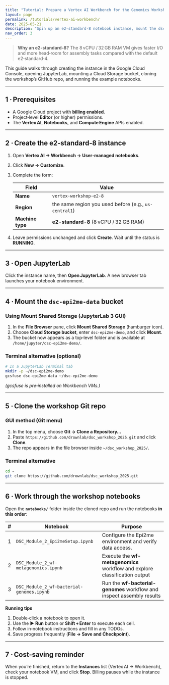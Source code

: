 ```yaml
---
title: "Tutorial: Prepare a Vertex AI Workbench for the Genomics Workshop"
layout: page
permalink: /tutorials/vertex-ai-workbench/
date: 2025-05-21
description: "Spin up an e2‑standard‑8 notebook instance, mount the dsc‑epi2me‑data bucket, and clone the workshop repo—Console‑only."
nav_order: 3
---
```


> **Why an e2‑standard‑8?** The 8 vCPU / 32 GB RAM VM gives faster I/O and more head‑room for assembly tasks compared with the default e2‑standard‑4.

This guide walks through creating the instance in the Google Cloud Console, opening JupyterLab, mounting a Cloud Storage bucket, cloning the workshop’s GitHub repo, and running the example notebooks.

---

## 1 · Prerequisites

- A Google Cloud project with **billing enabled**.
- Project‑level **Editor** (or higher) permissions.
- The **Vertex AI**, **Notebooks**, and **Compute Engine** APIs enabled.

---

## 2 · Create the e2‑standard‑8 instance

1. Open **Vertex AI → Workbench → User‑managed notebooks**.  
2. Click **New → Customize**.  
3. Complete the form:

   | Field            | Value                                                   |
   | ---------------- | ------------------------------------------------------- |
   | **Name**         | `vertex-workshop-e2-8`                                  |
   | **Region**       | the same region you used before (e.g., `us-central1`)   |
   | **Machine type** | **e2-standard-8** (8 vCPU / 32 GB RAM)                  |


4. Leave permissions unchanged and click **Create**. Wait until the status is **RUNNING**.

---

## 3 · Open JupyterLab

Click the instance name, then **Open JupyterLab**. A new browser tab launches your notebook environment.

---

## 4 · Mount the `dsc‑epi2me‑data` bucket

### Using **Mount Shared Storage** (JupyterLab 3 GUI)

1. In the **File Browser** pane, click **Mount Shared Storage** (hamburger icon).  
2. Choose **Cloud Storage bucket**, enter `dsc-epi2me-demo`, and click **Mount**.  
3. The bucket now appears as a top‑level folder and is available at `/home/jupyter/dsc-epi2me-demo/`.

### Terminal alternative (optional)

```bash
# In a JupyterLab Terminal tab
mkdir -p ~/dsc-epi2me-demo
gcsfuse dsc-epi2me-data ~/dsc-epi2me-demo
```

*(gcsfuse is pre‑installed on Workbench VMs.)*

---

## 5 · Clone the workshop Git repo

### GUI method (Git menu)

1. In the top menu, choose **Git → Clone a Repository…**  
2. Paste `https://github.com/drownlab/dsc_workshop_2025.git` and click **Clone**.  
3. The repo appears in the file browser inside `~/dsc_workshop_2025/`.

### Terminal alternative

```bash
cd ~
git clone https://github.com/drownlab/dsc_workshop_2025.git
```

---

## 6 · Work through the workshop notebooks

Open the **`notebooks/`** folder inside the cloned repo and run the notebooks **in this order**:

| # | Notebook                                    | Purpose                                                                    |
|---|---------------------------------------------|----------------------------------------------------------------------------|
| 1 | `DSC_Module_2_Epi2meSetup.ipynb`            | Configure the Epi2me environment and verify data access.                   |
| 2 | `DSC_Module_2_wf-metagenomics.ipynb`        | Execute the **wf-metagenomics** workflow and explore classification output |
| 3 | `DSC_Module_2_wf-bacterial-genomes.ipynb`   | Run the **wf-bacterial-genomes** workflow and inspect assembly results     |

**Running tips**

1. Double‑click a notebook to open it.  
2. Use the ▶ **Run** button or **Shift + Enter** to execute each cell.  
3. Follow in‑notebook instructions and fill in any TODOs.  
4. Save progress frequently (**File → Save and Checkpoint**).

---

## 7 · Cost‑saving reminder

When you’re finished, return to the **Instances** list (Vertex AI → Workbench), check your notebook VM, and click **Stop**. Billing pauses while the instance is stopped.
